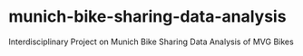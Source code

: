 # munich-bike-sharing-data-analysis
Interdisciplinary Project on Munich Bike Sharing Data Analysis of MVG Bikes

